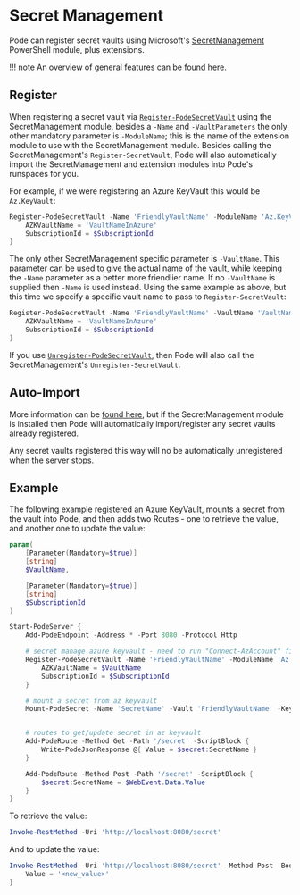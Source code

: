 # Secret Management

Pode can register secret vaults using Microsoft's [SecretManagement](https://github.com/powershell/secretmanagement) PowerShell module, plus extensions.

!!! note
    An overview of general features can be [found here](../../Overview).

## Register

When registering a secret vault via [`Register-PodeSecretVault`](../../../../Functions/Secrets/Register-PodeSecretVault) using the SecretManagement module, besides a `-Name` and `-VaultParameters` the only other mandatory parameter is `-ModuleName`; this is the name of the extension module to use with the SecretManagement module. Besides calling the SecretManagement's `Register-SecretVault`, Pode will also automatically import the SecretManagement and extension modules into Pode's runspaces for you.

For example, if we were registering an Azure KeyVault this would be `Az.KeyVault`:

```powershell
Register-PodeSecretVault -Name 'FriendlyVaultName' -ModuleName 'Az.KeyVault' -VaultParameters @{
    AZKVaultName = 'VaultNameInAzure'
    SubscriptionId = $SubscriptionId
}
```

The only other SecretManagement specific parameter is `-VaultName`. This parameter can be used to give the actual name of the vault, while keeping the `-Name` parameter as a better more friendlier name. If no `-VaultName` is supplied then `-Name` is used instead. Using the same example as above, but this time we specify a specific vault name to pass to `Register-SecretVault`:

```powershell
Register-PodeSecretVault -Name 'FriendlyVaultName' -VaultName 'VaultNameInAzure' -ModuleName 'Az.KeyVault' -VaultParameters @{
    AZKVaultName = 'VaultNameInAzure'
    SubscriptionId = $SubscriptionId
}
```

If you use [`Unregister-PodeSecretVault`](../../../../Functions/Secrets/Unregister-PodeSecretVault), then Pode will also call the SecretManagement's `Unregister-SecretVault`.

## Auto-Import

More information can be [found here](../../../Scoping), but if the SecretManagement module is installed then Pode will automatically import/register any secret vaults already registered.

Any secret vaults registered this way will no be automatically unregistered when the server stops.

## Example

The following example registered an Azure KeyVault, mounts a secret from the vault into Pode, and then adds two Routes - one to retrieve the value, and another one to update the value:

```powershell
param(
    [Parameter(Mandatory=$true)]
    [string]
    $VaultName,

    [Parameter(Mandatory=$true)]
    [string]
    $SubscriptionId
)

Start-PodeServer {
    Add-PodeEndpoint -Address * -Port 8080 -Protocol Http

    # secret manage azure keyvault - need to run "Connect-AzAccount" first!
    Register-PodeSecretVault -Name 'FriendlyVaultName' -ModuleName 'Az.KeyVault' -VaultParameters @{
        AZKVaultName = $VaultName
        SubscriptionId = $SubscriptionId
    }

    # mount a secret from az keyvault
    Mount-PodeSecret -Name 'SecretName' -Vault 'FriendlyVaultName' -Key 'AKVSecretName'


    # routes to get/update secret in az keyvault
    Add-PodeRoute -Method Get -Path '/secret' -ScriptBlock {
        Write-PodeJsonResponse @{ Value = $secret:SecretName }
    }

    Add-PodeRoute -Method Post -Path '/secret' -ScriptBlock {
        $secret:SecretName = $WebEvent.Data.Value
    }
}
```

To retrieve the value:
```powershell
Invoke-RestMethod -Uri 'http://localhost:8080/secret'
```

And to update the value:
```powershell
Invoke-RestMethod -Uri 'http://localhost:8080/secret' -Method Post -Body @{
    Value = '<new_value>'
}
```
